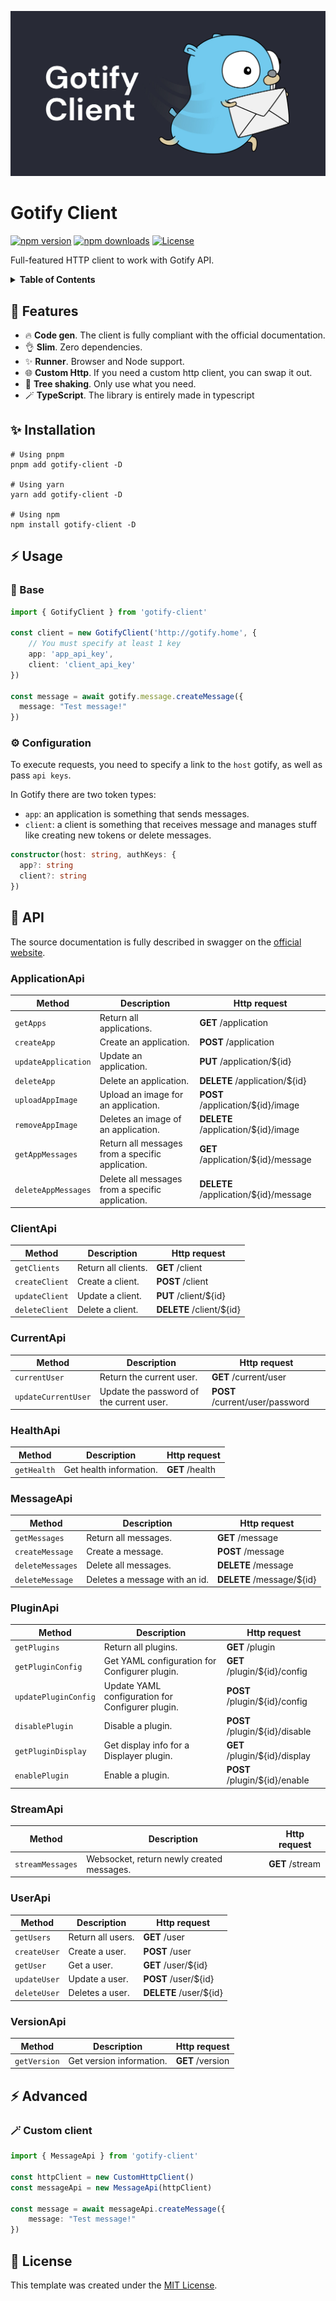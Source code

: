 [![gotify-client](https://raw.githubusercontent.com/hywax/gotify-client/main/public/cover.jpg)](https://github.com/hywax/vitepress-yandex-metrika)

# Gotify Client

[![npm version][npm-version-src]][npm-version-href]
[![npm downloads][npm-downloads-src]][npm-downloads-href]
[![License][license-src]][license-href]

Full-featured HTTP client to work with Gotify API.

<details>
  <summary><b>Table of Contents</b></summary>

* [Features](#-features)
* [Installation](#-installation)
* [Usage](#-usage)
    * [Base](#-base)
    * [Configuration](#-configuration)
* [API](#-api)
* [Advanced](#-advanced)
    * [Custom client](#-custom-client)
* [License](#-license)
</details>

## 🎯 Features

* 🔥 **Code gen**. The client is fully compliant with the official documentation.
* 👌 **Slim**. Zero dependencies.
* ✨ **Runner**. Browser and Node support.
* 🌐 **Custom Http**. If you need a custom http client, you can swap it out.
* 🌳 **Tree shaking**. Only use what you need.
* 🪄️ **TypeScript**. The library is entirely made in typescript

## ✨ Installation

```shell
# Using pnpm
pnpm add gotify-client -D

# Using yarn
yarn add gotify-client -D

# Using npm
npm install gotify-client -D
```

## ⚡ Usage

### 🚀 Base

```typescript
import { GotifyClient } from 'gotify-client'

const client = new GotifyClient('http://gotify.home', {
    // You must specify at least 1 key
    app: 'app_api_key',
    client: 'client_api_key'
})

const message = await gotify.message.createMessage({
  message: "Test message!"
})
```

### ⚙️ Configuration

To execute requests, you need to specify a link to the `host` gotify, as well as pass `api keys`.

In Gotify there are two token types:
* `app`: an application is something that sends messages.
* `client`: a client is something that receives message and manages stuff like creating new tokens or delete messages.

```typescript
constructor(host: string, authKeys: {
  app?: string
  client?: string
})
```

## 🤖 API

The source documentation is fully described in swagger on the [official website](https://gotify.net/api-docs).

<!-- API -->
### ApplicationApi

| Method | Description | Http request |
|--------|-------------|--------------|
| `getApps` | Return all applications. | **GET** /application |
| `createApp` | Create an application. | **POST** /application |
| `updateApplication` | Update an application. | **PUT** /application/${id} |
| `deleteApp` | Delete an application. | **DELETE** /application/${id} |
| `uploadAppImage` | Upload an image for an application. | **POST** /application/${id}/image |
| `removeAppImage` | Deletes an image of an application. | **DELETE** /application/${id}/image |
| `getAppMessages` | Return all messages from a specific application. | **GET** /application/${id}/message |
| `deleteAppMessages` | Delete all messages from a specific application. | **DELETE** /application/${id}/message |

### ClientApi

| Method | Description | Http request |
|--------|-------------|--------------|
| `getClients` | Return all clients. | **GET** /client |
| `createClient` | Create a client. | **POST** /client |
| `updateClient` | Update a client. | **PUT** /client/${id} |
| `deleteClient` | Delete a client. | **DELETE** /client/${id} |

### CurrentApi

| Method | Description | Http request |
|--------|-------------|--------------|
| `currentUser` | Return the current user. | **GET** /current/user |
| `updateCurrentUser` | Update the password of the current user. | **POST** /current/user/password |

### HealthApi

| Method | Description | Http request |
|--------|-------------|--------------|
| `getHealth` | Get health information. | **GET** /health |

### MessageApi

| Method | Description | Http request |
|--------|-------------|--------------|
| `getMessages` | Return all messages. | **GET** /message |
| `createMessage` | Create a message. | **POST** /message |
| `deleteMessages` | Delete all messages. | **DELETE** /message |
| `deleteMessage` | Deletes a message with an id. | **DELETE** /message/${id} |

### PluginApi

| Method | Description | Http request |
|--------|-------------|--------------|
| `getPlugins` | Return all plugins. | **GET** /plugin |
| `getPluginConfig` | Get YAML configuration for Configurer plugin. | **GET** /plugin/${id}/config |
| `updatePluginConfig` | Update YAML configuration for Configurer plugin. | **POST** /plugin/${id}/config |
| `disablePlugin` | Disable a plugin. | **POST** /plugin/${id}/disable |
| `getPluginDisplay` | Get display info for a Displayer plugin. | **GET** /plugin/${id}/display |
| `enablePlugin` | Enable a plugin. | **POST** /plugin/${id}/enable |

### StreamApi

| Method | Description | Http request |
|--------|-------------|--------------|
| `streamMessages` | Websocket, return newly created messages. | **GET** /stream |

### UserApi

| Method | Description | Http request |
|--------|-------------|--------------|
| `getUsers` | Return all users. | **GET** /user |
| `createUser` | Create a user. | **POST** /user |
| `getUser` | Get a user. | **GET** /user/${id} |
| `updateUser` | Update a user. | **POST** /user/${id} |
| `deleteUser` | Deletes a user. | **DELETE** /user/${id} |

### VersionApi

| Method | Description | Http request |
|--------|-------------|--------------|
| `getVersion` | Get version information. | **GET** /version |

<!-- /API -->

## ⚡ Advanced

### 🪄 Custom client
```typescript
import { MessageApi } from 'gotify-client'

const httpClient = new CustomHttpClient()
const messageApi = new MessageApi(httpClient)

const message = await messageApi.createMessage({
    message: "Test message!"
})
```

## 📄 License

This template was created under the [MIT License](LICENSE).

[npm-version-src]: https://img.shields.io/npm/v/gotify-client/latest.svg?logo=hackthebox&color=00ADD8&logoColor=fff
[npm-version-href]: https://npmjs.com/package/gotify-client
[npm-downloads-src]: https://img.shields.io/npm/dm/gotify-client.svg?colorB=00ADD8
[npm-downloads-href]: https://npmjs.com/package/gotify-client
[license-src]: https://img.shields.io/badge/License-MIT-00ADD8?logo=opensourceinitiative&logoColor=fff
[license-href]: https://npmjs.com/package/gotify-client

